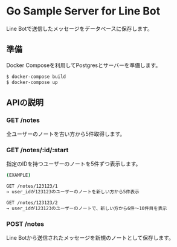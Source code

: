 # Go Sample Server for Line Bot

Line Botで送信したメッセージをデータベースに保存します。

## 準備

Docker Composeを利用してPostgresとサーバーを準備します。

```bash
$ docker-compose build
$ docker-compose up
```

## APIの説明

### GET /notes

全ユーザーのノートを古い方から5件取得します。

### GET /notes/:id/:start

指定のIDを持つユーザーのノートを5件ずつ表示します。

```bash
(EXAMPLE)

GET /notes/123123/1
→ user_idが123123のユーザーのノートを新しい方から5件表示

GET /notes/123123/2
→ user_idが123123のユーザーのノートで、新しい方から6件〜10件目を表示
```

### POST /notes

Line Botから送信されたメッセージを新規のノートとして保存します。